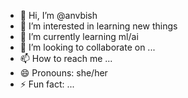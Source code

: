 - 👋 Hi, I’m @anvbish
- 👀 I’m interested in learning new things
- 🌱 I’m currently learning ml/ai
- 💞️ I’m looking to collaborate on ...
- 📫 How to reach me ...
- 😄 Pronouns: she/her
- ⚡ Fun fact: ...

<!---
anvbish/anvbish is a ✨ special ✨ repository because its `README.md` (this file) appears on your GitHub profile.
You can click the Preview link to take a look at your changes.
--->
